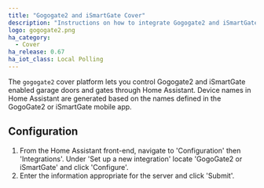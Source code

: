 ```yaml
---
title: "Gogogate2 and iSmartGate Cover"
description: "Instructions on how to integrate Gogogate2 and iSmartGate enabled garage door covers into Home Assistant."
logo: gogogate2.png
ha_category:
  - Cover
ha_release: 0.67
ha_iot_class: Local Polling
---
```


The `gogogate2` cover platform lets you control Gogogate2 and iSmartGate enabled garage doors and gates through Home Assistant. Device names in Home Assistant are generated based on the names defined in the GogoGate2 or iSmartGate mobile app.

## Configuration

1. From the Home Assistant front-end, navigate to 'Configuration' then 'Integrations'. Under 'Set up a new integration' locate 'GogoGate2 or iSmartGate' and click 'Configure'.
2. Enter the information appropriate for the server and click 'Submit'.
